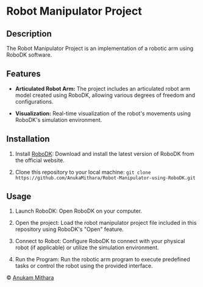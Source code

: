 # Robot Manipulator Project

## Description

The Robot Manipulator Project is an implementation of a robotic arm using RoboDK software. 

## Features

- **Articulated Robot Arm:** The project includes an articulated robot arm model created using RoboDK, allowing various degrees of freedom and configurations.

- **Visualization:** Real-time visualization of the robot's movements using RoboDK's simulation environment.

## Installation

1. Install [RoboDK](https://www.robodk.com/download): Download and install the latest version of RoboDK from the official website.

2. Clone this repository to your local machine: `git clone https://github.com/AnukaMithara/Robot-Manipulator-using-RoboDK.git`


## Usage

1. Launch RoboDK: Open RoboDK on your computer.

2. Open the project: Load the robot manipulator project file included in this repository using RoboDK's "Open" feature.

3. Connect to Robot: Configure RoboDK to connect with your physical robot (if applicable) or utilize the simulation environment.

4. Run the Program: Run the robotic arm program to execute predefined tasks or control the robot using the provided interface.





© [Anukam Mithara](https://github.com/AnukaMithara)
